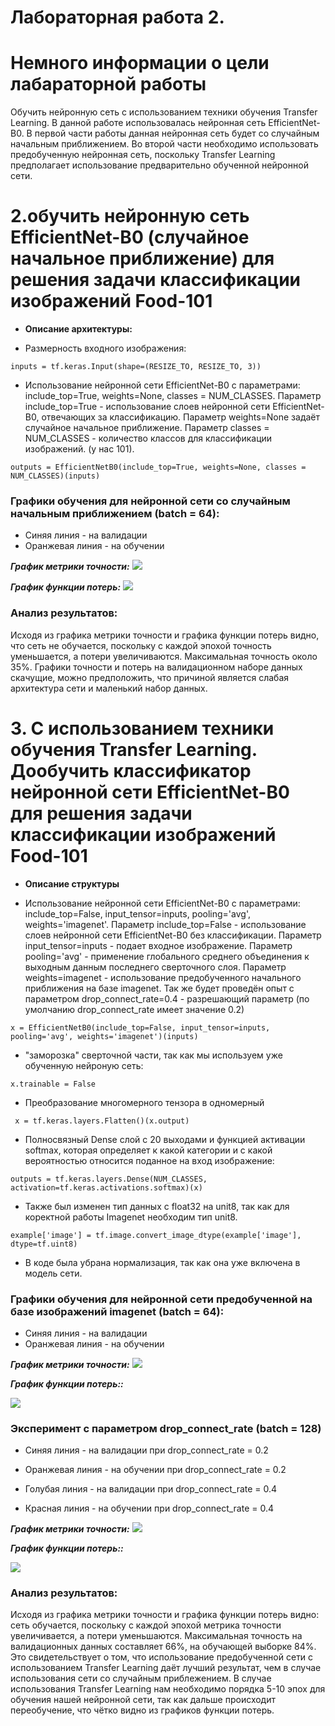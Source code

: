 Лабораторная работа 2.
====
# Немного информации о цели лабараторной работы
Обучить нейронную сеть с использованием техники обучения Transfer Learning. В данной работе использовалась нейронная сеть EfficientNet-B0. В первой части работы данная нейронная сеть будет со случайным начальным приближением. Во второй части необходимо использовать предобученную нейронная сеть, поскольку Transfer Learning предполагает использование предварительно обученной нейронной сети.

# 2.обучить нейронную сеть EfficientNet-B0 (случайное начальное приближение) для решения задачи классификации изображений Food-101
* **Описание архитектуры:**
 
* Размерность входного изображения: 
```
inputs = tf.keras.Input(shape=(RESIZE_TO, RESIZE_TO, 3))
```

* Использование нейронной сети EfficientNet-B0 с параметрами: include_top=True, weights=None, classes = NUM_CLASSES. Параметр include_top=True - использование слоев нейронной сети EfficientNet-B0, отвечающих за классификацию. Параметр weights=None задаёт случайное начальное приближение. Параметр classes = NUM_CLASSES -  количество классов для классификации изображений. (у нас 101).
```
outputs = EfficientNetB0(include_top=True, weights=None, classes = NUM_CLASSES)(inputs)
```


 ### Графики обучения для нейронной сети со случайным начальным приближением (batch = 64):
 
* Синяя линия - на валидации
* Оранжевая линия - на обучении

 ***График метрики точности:*** 
<img src="./stock_logs_64_batch/Графики/epoch_categorical_accuracy.svg">

 ***График функции потерь:*** 
<img src="./stock_logs_64_batch/Графики/epoch_loss.svg">

### Анализ результатов:
Исходя из графика метрики точности и графика функции потерь видно, что сеть не обучается, поскольку с каждой эпохой точность уменьшается, а потери увеличиваются. Максимальная точность около 35%. Графики точности и потерь на валидационном наборе данных скачущие, можно предположить, что причиной является слабая архитектура сети и маленький набор данных.

# 3. С использованием техники обучения Transfer Learning. Дообучить классификатор нейронной сети EfficientNet-B0 для решения задачи классификации изображений Food-101

* **Описание структуры** 

* Использование нейронной сети EfficientNet-B0 с параметрами: include_top=False, input_tensor=inputs, pooling='avg', weights='imagenet'. 
Параметр include_top=False - использование слоев нейронной сети EfficientNet-B0 без классификации. 
Параметр input_tensor=inputs - подает входное изображение. 
Параметр pooling='avg' - применение глобального среднего объединения к выходным данным последнего сверточного слоя. 
Параметр weights=imagenet - использование предобученного начального приближения на базе imagenet.
Так же будет проведён опыт с параметром drop_connect_rate=0.4 - разрешающий параметр
(по умолчанию drop_connect_rate имеет значение 0.2)


```
x = EfficientNetB0(include_top=False, input_tensor=inputs, pooling='avg', weights='imagenet')(inputs) 
```

* "заморозка" сверточной части, так как мы используем уже обученную нейроную сеть:
```
x.trainable = False
```

* Преобразование многомерного тензора в одномерный
```
 x = tf.keras.layers.Flatten()(x.output)
```

* Полносвязный Dense слой с 20 выходами и функцией активации softmax, которая определяет к какой категории и с какой вероятностью относится поданное на вход изображение:
```
outputs = tf.keras.layers.Dense(NUM_CLASSES, activation=tf.keras.activations.softmax)(x)
```

* Также был изменен тип данных с float32 на unit8, так как для коректной работы Imagenet необходим тип unit8.
```
example['image'] = tf.image.convert_image_dtype(example['image'], dtype=tf.uint8)
```

* В коде была убрана нормализация, так как она уже включена в модель сети. 

 ### Графики обучения для нейронной сети предобученной на базе изображений imagenet (batch = 64):
 
* Синяя линия - на валидации
* Оранжевая линия - на обучении

 ***График метрики точности:*** 
<img src="./modif_logs_64_batch/Графики/epoch_categorical_accuracy.svg">

 ***График функции потерь::*** 
 
<img src="./modif_logs_64_batch/Графики/epoch_loss.svg">

 ### Эксперимент с параметром drop_connect_rate (batch = 128)
 
* Синяя линия - на валидации при drop_connect_rate = 0.2
* Оранжевая линия - на обучении при drop_connect_rate = 0.2

* Голубая линия - на валидации при drop_connect_rate = 0.4
* Красная линия - на обучении при drop_connect_rate = 0.4


 ***График метрики точности:*** 
<img src="./modif_logs_128_batch/Графики/epoch_categorical_accuracy.svg">

 ***График функции потерь::*** 
 
<img src="./modif_logs_128_batch/Графики/epoch_loss.svg">

### Анализ результатов:

Исходя из графика метрики точности и графика функции потерь видно: сеть обучается, поскольку с каждой эпохой метрика точности увеличивается, а потери уменьшаются. Максимальная точность на валидационных данных составляет 66%, на обучающей выборке 84%. Это свидетельствует о том, что использование предобученной сети с использованием Transfer Learning даёт лучший результат, чем в случае использования сети со случайным приблежением. В случае использования Transfer Learning нам необходимо порядка 5-10 эпох для обучения нашей нейронной сети, так как дальше происходит переобучение, что чётко видно из графиков функции потерь.
